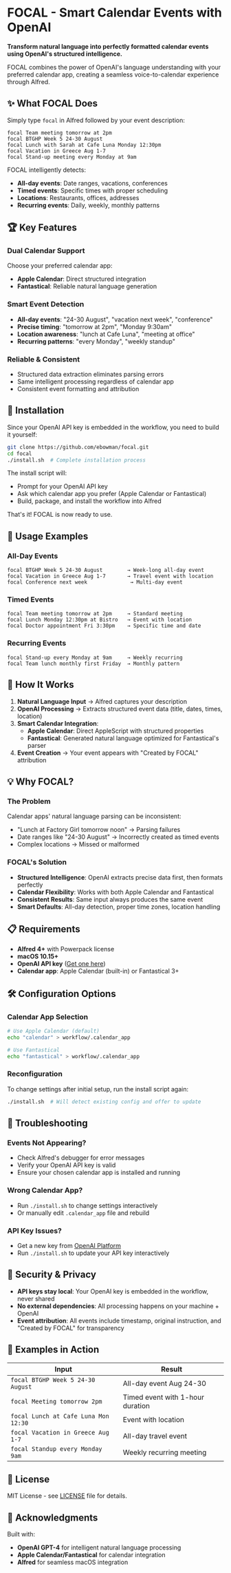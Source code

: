 # FOCAL - Smart Calendar Events with OpenAI

**Transform natural language into perfectly formatted calendar events using OpenAI's structured intelligence.**

FOCAL combines the power of OpenAI's language understanding with your preferred calendar app, creating a seamless voice-to-calendar experience through Alfred.

## ✨ What FOCAL Does

Simply type `focal` in Alfred followed by your event description:

```
focal Team meeting tomorrow at 2pm
focal BTGHP Week 5 24-30 August  
focal Lunch with Sarah at Cafe Luna Monday 12:30pm
focal Vacation in Greece Aug 1-7
focal Stand-up meeting every Monday at 9am
```

FOCAL intelligently detects:
- **All-day events**: Date ranges, vacations, conferences
- **Timed events**: Specific times with proper scheduling  
- **Locations**: Restaurants, offices, addresses
- **Recurring events**: Daily, weekly, monthly patterns

## 🏆 Key Features

### **Dual Calendar Support**
Choose your preferred calendar app:
- **Apple Calendar**: Direct structured integration
- **Fantastical**: Reliable natural language generation

### **Smart Event Detection** 
- **All-day events**: "24-30 August", "vacation next week", "conference"
- **Precise timing**: "tomorrow at 2pm", "Monday 9:30am" 
- **Location awareness**: "lunch at Cafe Luna", "meeting at office"
- **Recurring patterns**: "every Monday", "weekly standup"

### **Reliable & Consistent**
- Structured data extraction eliminates parsing errors
- Same intelligent processing regardless of calendar app
- Consistent event formatting and attribution

## 🚀 Installation

Since your OpenAI API key is embedded in the workflow, you need to build it yourself:

```bash
git clone https://github.com/ebowman/focal.git
cd focal
./install.sh  # Complete installation process
```

The install script will:
- Prompt for your OpenAI API key
- Ask which calendar app you prefer (Apple Calendar or Fantastical)
- Build, package, and install the workflow into Alfred

That's it! FOCAL is now ready to use.

## 📱 Usage Examples

### All-Day Events
```
focal BTGHP Week 5 24-30 August        → Week-long all-day event
focal Vacation in Greece Aug 1-7       → Travel event with location  
focal Conference next week              → Multi-day event
```

### Timed Events  
```
focal Team meeting tomorrow at 2pm     → Standard meeting
focal Lunch Monday 12:30pm at Bistro   → Event with location
focal Doctor appointment Fri 3:30pm    → Specific time and date
```

### Recurring Events
```
focal Stand-up every Monday at 9am     → Weekly recurring
focal Team lunch monthly first Friday  → Monthly pattern
```

## 🔧 How It Works

1. **Natural Language Input** → Alfred captures your description
2. **OpenAI Processing** → Extracts structured event data (title, dates, times, location)
3. **Smart Calendar Integration**:
   - **Apple Calendar**: Direct AppleScript with structured properties
   - **Fantastical**: Generated natural language optimized for Fantastical's parser
4. **Event Creation** → Your event appears with "Created by FOCAL" attribution

## 💡 Why FOCAL?

### **The Problem**
Calendar apps' natural language parsing can be inconsistent:
- "Lunch at Factory Girl tomorrow noon" → Parsing failures
- Date ranges like "24-30 August" → Incorrectly created as timed events
- Complex locations → Missed or malformed

### **FOCAL's Solution**  
- **Structured Intelligence**: OpenAI extracts precise data first, then formats perfectly
- **Calendar Flexibility**: Works with both Apple Calendar and Fantastical
- **Consistent Results**: Same input always produces the same event
- **Smart Defaults**: All-day detection, proper time zones, location handling

## 📋 Requirements

- **Alfred 4+** with Powerpack license
- **macOS 10.15+** 
- **OpenAI API key** ([Get one here](https://platform.openai.com/api-keys))
- **Calendar app**: Apple Calendar (built-in) or Fantastical 3+

## 🛠️ Configuration Options

### Calendar App Selection
```bash
# Use Apple Calendar (default)
echo "calendar" > workflow/.calendar_app

# Use Fantastical  
echo "fantastical" > workflow/.calendar_app
```

### Reconfiguration
To change settings after initial setup, run the install script again:
```bash
./install.sh  # Will detect existing config and offer to update
```

## 🐛 Troubleshooting

### Events Not Appearing?
- Check Alfred's debugger for error messages
- Verify your OpenAI API key is valid
- Ensure your chosen calendar app is installed and running

### Wrong Calendar App?
- Run `./install.sh` to change settings interactively
- Or manually edit `.calendar_app` file and rebuild

### API Key Issues?
- Get a new key from [OpenAI Platform](https://platform.openai.com/api-keys)
- Run `./install.sh` to update your API key interactively

## 🔐 Security & Privacy

- **API keys stay local**: Your OpenAI key is embedded in the workflow, never shared
- **No external dependencies**: All processing happens on your machine + OpenAI
- **Event attribution**: All events include timestamp, original instruction, and "Created by FOCAL" for transparency

## 🎯 Examples in Action

| Input | Result |
|-------|---------|
| `focal BTGHP Week 5 24-30 August` | All-day event Aug 24-30 |
| `focal Meeting tomorrow 2pm` | Timed event with 1-hour duration |
| `focal Lunch at Cafe Luna Mon 12:30` | Event with location |
| `focal Vacation in Greece Aug 1-7` | All-day travel event |
| `focal Standup every Monday 9am` | Weekly recurring meeting |

## 📄 License

MIT License - see [LICENSE](LICENSE) file for details.

## 🙏 Acknowledgments

Built with:
- **OpenAI GPT-4** for intelligent natural language processing
- **Apple Calendar/Fantastical** for calendar integration  
- **Alfred** for seamless macOS integration